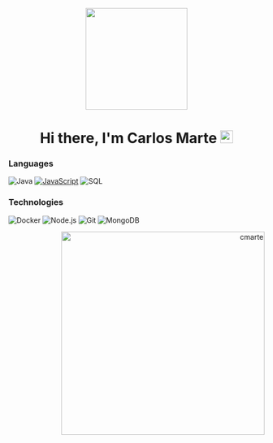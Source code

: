 <div align="center">
	<br>
	<img src="https://media.giphy.com/media/hvRJCLFzcasrR4ia7z/giphy.gif" width="200" height="200">
</div>

<h1 align="center">Hi there, I'm Carlos Marte <img src="https://media.giphy.com/media/hvRJCLFzcasrR4ia7z/giphy.gif" width="25px"></h1>

### Languages

![Java](https://img.shields.io/badge/-Java-000?&logo=java)
[![JavaScript](https://img.shields.io/badge/-JavaScript-000?&logo=JavaScript&logoColor=ddc508)](https://github.com/cmarte?tab=repositories&q=&type=&language=javascript)
![SQL](https://img.shields.io/badge/-SQL-000?&logo=MySQL&logoColor=4479A1)

### Technologies

![Docker](https://img.shields.io/badge/-Docker-000?&logo=Docker)
![Node.js](https://img.shields.io/badge/-Node.js-000?&logo=node.js)
![Git](https://img.shields.io/badge/-Git-000?&logo=git)
![MongoDB](https://img.shields.io/badge/-MongoDB-000?&logo=mongodb)

<p align="right"><img align="right" src="https://github-readme-streak-stats.herokuapp.com/?user=cmarte&theme=radical" alt="cmarte" width="400" /></p>


<br>
